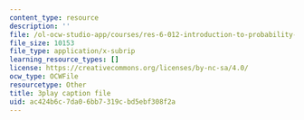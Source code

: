 ```yaml
---
content_type: resource
description: ''
file: /ol-ocw-studio-app/courses/res-6-012-introduction-to-probability-spring-2018/ac424b6c7da06bb7319cbd5ebf308f2a_whbKmwMmB4s.srt
file_size: 10153
file_type: application/x-subrip
learning_resource_types: []
license: https://creativecommons.org/licenses/by-nc-sa/4.0/
ocw_type: OCWFile
resourcetype: Other
title: 3play caption file
uid: ac424b6c-7da0-6bb7-319c-bd5ebf308f2a
---
```

